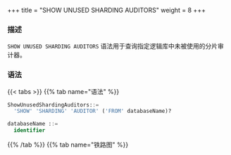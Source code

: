 +++
title = "SHOW UNUSED SHARDING AUDITORS"
weight = 8
+++

### 描述

`SHOW UNUSED SHARDING AUDITORS` 语法用于查询指定逻辑库中未被使用的分片审计器。

### 语法

{{< tabs >}}
{{% tab name="语法" %}}
```sql
ShowUnusedShardingAuditors::=
  'SHOW' 'SHARDING' 'AUDITOR' ('FROM' databaseName)?

databaseName ::=
  identifier
```
{{% /tab %}}
{{% tab name="铁路图" %}}
<iframe frameborder="0" name="diagram" id="diagram" width="100%" height="100%"></iframe>
{{% /tab %}}
{{< /tabs >}}


### 补充说明

- 未指定 `databaseName` 时，默认是当前使用的 `DATABASE`。 如果也未使用 `DATABASE` 则会提示 `No database selected`。

### 返回值说明

| 列     | 说明       |
|-------|----------|
| name  | 分片审计器名称  |
| type  | 分片审计算法类型 |
| props | 分片审计算法参数 |

### 示例

- 查询指定逻辑库中未被使用的分片审计器

```sql
SHOW UNUSED SHARDING AUDITORS FROM sharding_db;
```

```sql
mysql> SHOW UNUSED SHARDING AUDITORS FROM sharding_db;
+-------------------------------+-------------------------+-------+
| name                          | type                    | props |
+-------------------------------+-------------------------+-------+
| sharding_key_required_auditor | dml_sharding_conditions | {}    |
+-------------------------------+-------------------------+-------+
1 row in set (0.00 sec)
```

- 查询当前逻辑库中未被使用的的分片审计器

```sql
SHOW UNUSED SHARDING AUDITORS;
```

```sql
mysql> SHOW UNUSED SHARDING AUDITORS;
+-------------------------------+-------------------------+-------+
| name                          | type                    | props |
+-------------------------------+-------------------------+-------+
| sharding_key_required_auditor | dml_sharding_conditions | {}    |
+-------------------------------+-------------------------+-------+
1 row in set (0.00 sec)
```

### 保留字

`SHOW`、`UNUSED`、`SHARDING`、`AUDITORS`、`FROM`

### 相关链接

- [保留字](/cn/user-manual/shardingsphere-proxy/distsql/syntax/reserved-word/)

